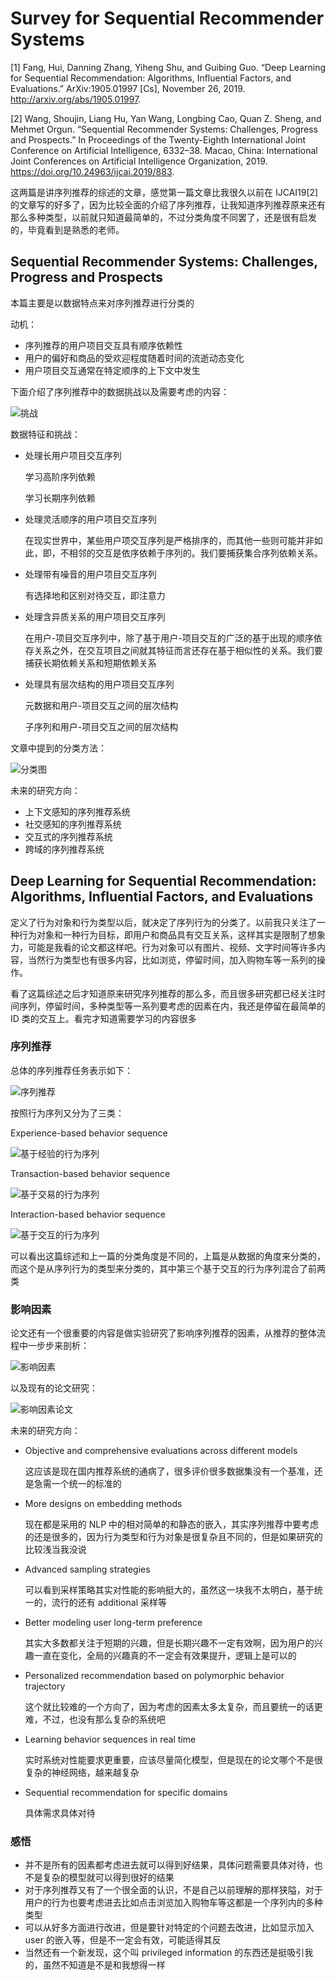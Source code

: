 # Survey for Sequential Recommender Systems

[1] Fang, Hui, Danning Zhang, Yiheng Shu, and Guibing Guo. “Deep Learning for Sequential Recommendation: Algorithms, Influential Factors, and Evaluations.” ArXiv:1905.01997 [Cs], November 26, 2019. http://arxiv.org/abs/1905.01997.

[2] Wang, Shoujin, Liang Hu, Yan Wang, Longbing Cao, Quan Z. Sheng, and Mehmet Orgun. “Sequential Recommender Systems: Challenges, Progress and Prospects.” In Proceedings of the Twenty-Eighth International Joint Conference on Artificial Intelligence, 6332–38. Macao, China: International Joint Conferences on Artificial Intelligence Organization, 2019. https://doi.org/10.24963/ijcai.2019/883.


这两篇是讲序列推荐的综述的文章，感觉第一篇文章比我很久以前在 IJCAI19[2] 的文章写的好多了，因为比较全面的介绍了序列推荐，让我知道序列推荐原来还有那么多种类型，以前就只知道最简单的，不过分类角度不同罢了，还是很有启发的，毕竟看到是熟悉的老师。

## Sequential Recommender Systems: Challenges, Progress and Prospects

本篇主要是以数据特点来对序列推荐进行分类的

动机：
- 序列推荐的用户项目交互具有顺序依赖性
- 用户的偏好和商品的受欢迎程度随着时间的流逝动态变化
- 用户项目交互通常在特定顺序的上下文中发生

下面介绍了序列推荐中的数据挑战以及需要考虑的内容：

![挑战](images/shujutezheng.png)

数据特征和挑战：
- 处理长用户项目交互序列

  学习高阶序列依赖

  学习长期序列依赖

- 处理灵活顺序的用户项目交互序列

  在现实世界中，某些用户项交互序列是严格排序的，而其他一些则可能并非如此，即，不相邻的交互是依序依赖于序列的。我们要捕获集合序列依赖关系。

- 处理带有噪音的用户项目交互序列

  有选择地和区别对待交互，即注意力

- 处理含异质关系的用户项目交互序列

  在用户-项目交互序列中，除了基于用户-项目交互的广泛的基于出现的顺序依存关系之外，在交互项目之间就其特征而言还存在基于相似性的关系。我们要捕获长期依赖关系和短期依赖关系

- 处理具有层次结构的用户项目交互序列

  元数据和用户-项目交互之间的层次结构

  子序列和用户-项目交互之间的层次结构

文章中提到的分类方法：

![分类图](images/fenlei.png)

<!-- <img src="./images/fenlei.png" width=100%> -->

未来的研究方向：
- 上下文感知的序列推荐系统
- 社交感知的序列推荐系统
- 交互式的序列推荐系统
- 跨域的序列推荐系统


## Deep Learning for Sequential Recommendation: Algorithms, Influential Factors, and Evaluations

定义了行为对象和行为类型以后，就决定了序列行为的分类了。以前我只关注了一种行为对象和一种行为目标，即用户和商品具有交互关系，这样其实是限制了想象力，可能是我看的论文都这样吧。行为对象可以有图片、视频、文字时间等许多内容，当然行为类型也有很多内容，比如浏览，停留时间，加入购物车等一系列的操作。

看了这篇综述之后才知道原来研究序列推荐的那么多，而且很多研究都已经关注时间序列，停留时间，多种类型等一系列要考虑的因素在内，我还是停留在最简单的 ID 类的交互上。看完才知道需要学习的内容很多

### 序列推荐

总体的序列推荐任务表示如下：

![序列推荐](images/sequential.PNG)

按照行为序列又分为了三类：

Experience-based behavior sequence

![基于经验的行为序列](images/experience.png)

Transaction-based behavior sequence

![基于交易的行为序列](images/transaction.png)

Interaction-based behavior sequence

![基于交互的行为序列](images/interaction.png)

可以看出这篇综述和上一篇的分类角度是不同的，上篇是从数据的角度来分类的，而这个是从序列行为的类型来分类的，其中第三个基于交互的行为序列混合了前两类


### 影响因素

论文还有一个很重要的内容是做实验研究了影响序列推荐的因素，从推荐的整体流程中一步步来剖析：

![影响因素](images/factors.png)

以及现有的论文研究：

![影响因素论文](images/factors-papers.png)

未来的研究方向：
- Objective and comprehensive evaluations across different models

  这应该是现在国内推荐系统的通病了，很多评价很多数据集没有一个基准，还是急需一个统一的标准的

- More designs on embedding methods

  现在都是采用的 NLP 中的相对简单的和静态的嵌入，其实序列推荐中要考虑的还是很多的，因为行为类型和行为对象是很复杂且不同的，但是如果研究的比较浅当我没说

- Advanced sampling strategies

  可以看到采样策略其实对性能的影响挺大的，虽然这一块我不太明白，基于统一的，流行的还有 additional 采样等

- Better modeling user long-term preference

  其实大多数都关注于短期的兴趣，但是长期兴趣不一定有效啊，因为用户的兴趣一直在变化，全局的兴趣真的不一定会有效果提升，逻辑上是可以的

- Personalized recommendation based on polymorphic behavior trajectory

  这个就比较难的一个方向了，因为考虑的因素太多太复杂，而且要统一的话更难，不过，也没有那么复杂的系统吧

- Learning behavior sequences in real time

  实时系统对性能要求更重要，应该尽量简化模型，但是现在的论文哪个不是很复杂的神经网络，越来越复杂

- Sequential recommendation for specific domains

  具体需求具体对待

### 感悟

- 并不是所有的因素都考虑进去就可以得到好结果，具体问题需要具体对待，也不是复杂的模型就可以得到很好的结果
- 对于序列推荐又有了一个很全面的认识，不是自己以前理解的那样狭隘，对于用户的行为也要考虑进去比如点击浏览加入购物车等这都是一个序列内的多种类型
- 可以从好多方面进行改进，但是要针对特定的个问题去改进，比如显示加入 user 的嵌入等，但是不一定会有效，可能适得其反
- 当然还有一个新发现，这个叫 privileged information 的东西还是挺吸引我的，虽然不知道是不是和我想得一样
